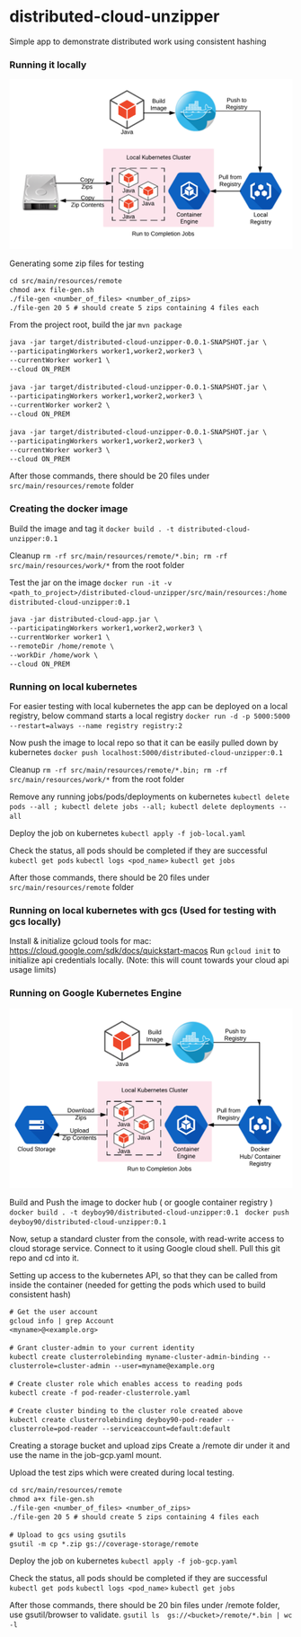# distributed-cloud-unzipper
Simple app to demonstrate distributed work using consistent hashing

### Running it locally

![Alt text](images/k8-local.png?raw=true "Local Setup")

Generating some zip files for testing
```
cd src/main/resources/remote
chmod a+x file-gen.sh
./file-gen <number_of_files> <number_of_zips>
./file-gen 20 5 # should create 5 zips containing 4 files each
```
From the project root, build the jar
`mvn package`

```
java -jar target/distributed-cloud-unzipper-0.0.1-SNAPSHOT.jar \
--participatingWorkers worker1,worker2,worker3 \
--currentWorker worker1 \
--cloud ON_PREM

java -jar target/distributed-cloud-unzipper-0.0.1-SNAPSHOT.jar \
--participatingWorkers worker1,worker2,worker3 \
--currentWorker worker2 \
--cloud ON_PREM

java -jar target/distributed-cloud-unzipper-0.0.1-SNAPSHOT.jar \
--participatingWorkers worker1,worker2,worker3 \
--currentWorker worker3 \
--cloud ON_PREM

```
After those commands, there should be 20 files under `src/main/resources/remote` folder


### Creating the docker image

Build the image and tag it
`docker build . -t distributed-cloud-unzipper:0.1`

Cleanup `rm -rf src/main/resources/remote/*.bin; rm -rf src/main/resources/work/*` from the root folder

Test the jar on the image
`docker run -it -v <path_to_project>/distributed-cloud-unzipper/src/main/resources:/home distributed-cloud-unzipper:0.1`


```
java -jar distributed-cloud-app.jar \
--participatingWorkers worker1,worker2,worker3 \
--currentWorker worker1 \
--remoteDir /home/remote \
--workDir /home/work \
--cloud ON_PREM
```


### Running on local kubernetes

For easier testing with local kubernetes the app can be deployed on a local registry, below command starts a local registry
`docker run -d -p 5000:5000 --restart=always --name registry registry:2`

Now push the image to local repo so that it can be easily pulled down by kubernetes
`docker push localhost:5000/distributed-cloud-unzipper:0.1`

Cleanup `rm -rf src/main/resources/remote/*.bin; rm -rf src/main/resources/work/*` from the root folder

Remove any running jobs/pods/deployments on kubernetes
`kubectl delete pods --all ; kubectl delete jobs --all; kubectl delete deployments --all`

Deploy the job on kubernetes
`kubectl apply -f job-local.yaml`

Check the status, all pods should be completed if they are successful
`kubectl get pods`
`kubectl logs <pod_name>`
`kubectl get jobs`

After those commands, there should be 20 files under `src/main/resources/remote` folder


### Running on local kubernetes with gcs (Used for testing with gcs locally)

Install & initialize gcloud tools for mac: https://cloud.google.com/sdk/docs/quickstart-macos
Run `gcloud init` to initialize api credentials locally. (Note: this will count towards your cloud api usage limits)


### Running on Google Kubernetes Engine

![Alt text](images/k8-cloud.png?raw=true "Cloud Setup")

Build and Push the image to docker hub ( or google container registry )
`docker build . -t deyboy90/distributed-cloud-unzipper:0.1 ` 
`docker push deyboy90/distributed-cloud-unzipper:0.1`

Now, setup a standard cluster from the console, with read-write access to cloud storage service. Connect to it using Google cloud shell. Pull this git repo and cd into it. 

Setting up access to the kubernetes API, so that they can be called from inside the container (needed for getting the pods which used to build consistent hash) 
```
# Get the user account
gcloud info | grep Account
<myname>@<example.org>

# Grant cluster-admin to your current identity
kubectl create clusterrolebinding myname-cluster-admin-binding --clusterrole=cluster-admin --user=myname@example.org

# Create cluster role which enables access to reading pods
kubectl create -f pod-reader-clusterrole.yaml

# Create cluster binding to the cluster role created above
kubectl create clusterrolebinding deyboy90-pod-reader --clusterrole=pod-reader --serviceaccount=default:default
```

Creating a storage bucket and upload zips
Create a <bucket>/remote dir under it and use the name in the job-gcp.yaml mount.

Upload the test zips which were created during local testing.
```
cd src/main/resources/remote
chmod a+x file-gen.sh
./file-gen <number_of_files> <number_of_zips>
./file-gen 20 5 # should create 5 zips containing 4 files each

# Upload to gcs using gsutils
gsutil -m cp *.zip gs://coverage-storage/remote
```

Deploy the job on kubernetes
`kubectl apply -f job-gcp.yaml`

Check the status, all pods should be completed if they are successful
`kubectl get pods`
`kubectl logs <pod_name>`
`kubectl get jobs`

After those commands, there should be 20 bin files under <bucket>/remote folder, use gsutil/browser to validate.
`gsutil ls  gs://<bucket>/remote/*.bin | wc -l`


